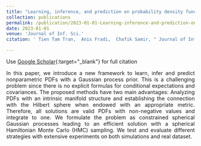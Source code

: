 ```yaml
---
title: "Learning, inference, and prediction on probability density functions with constrained Gaussian processes"
collection: publications
permalink: /publication/2023-01-01-Learning-inference-and-prediction-on-probability-density-functions-with-constrained-Gaussian-processes
date: 2023-01-01
venue: 'Journal of Inf. Sci.'
citation: ' Tien Tam Tran,  Anis Fradi,  Chafik Samir, " Journal of Inf. Sci., 2023.'

---
```


Use [Google Scholar](https://scholar.google.com/scholar?q=Learning,+inference,+and+prediction+on+probability+density+functions+with+constrained+Gaussian+processes){:target="_blank"} for full citation

<p align="justify">
In this paper, we introduce a new framework to learn, infer and predict 
nonparametric PDFs with a Gaussian process prior. This is a challenging 
problem since there is no explicit formulas for conditional expectations 
and covariances. The proposed methods have two main advantages: Analyzing 
PDFs with an intrinsic manifold structure and establishing the connection
 with the Hilbert sphere when endowed with an appropriate metric. 
Therefore, all solutions are valid PDFs with non-negative values and 
integrate to one. We formulate the problem as constrained spherical 
Gaussian processes leading to an efficient solution with a spherical 
Hamiltonian Monte Carlo (HMC) sampling. We test and evaluate different 
strategies with extensive experiments on both simulations and real dataset.
</p>
